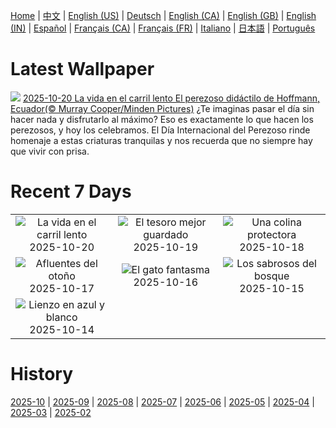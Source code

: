 [Home](../README.md) | [中文](zh-CN.md) | [English (US)](en-US.md) | [Deutsch](de-DE.md) | [English (CA)](en-CA.md) | [English (GB)](en-GB.md) | [English (IN)](en-IN.md) | [Español](es-ES.md) | [Français (CA)](fr-CA.md) | [Français (FR)](fr-FR.md) | [Italiano](it-IT.md) | [日本語](ja-JP.md) | [Português](pt-BR.md)

# Latest Wallpaper
![](https://www.bing.com/th?id=OHR.HoffmansSloth_ES-ES9765798870_UHD.jpg)
[2025-10-20 La vida en el carril lento El perezoso didáctilo de Hoffmann, Ecuador(© Murray Cooper/Minden Pictures)](https://www.bing.com/th?id=OHR.HoffmansSloth_ES-ES9765798870_UHD.jpg)
¿Te imaginas pasar el día sin hacer nada y disfrutarlo al máximo? Eso es exactamente lo que hacen los perezosos, y hoy los celebramos. El Día Internacional del Perezoso rinde homenaje a estas criaturas tranquilas y nos recuerda que no siempre hay que vivir con prisa.

# Recent 7 Days
|  |  |  |
|:---:|:---:|:---:|
| ![](https://www.bing.com/th?id=OHR.HoffmansSloth_ES-ES9765798870_400x240.jpg "La vida en el carril lento") 2025-10-20 | ![](https://www.bing.com/th?id=OHR.JaenCathedral_ES-ES4511407655_400x240.jpg "El tesoro mejor guardado") 2025-10-19 | ![](https://www.bing.com/th?id=OHR.SilburyHill_ES-ES9628182073_400x240.jpg "Una colina protectora") 2025-10-18 |
| ![](https://www.bing.com/th?id=OHR.RockRiverFalls_ES-ES6474484835_400x240.jpg "Afluentes del otoño") 2025-10-17 | ![](https://www.bing.com/th?id=OHR.SiberianLynx_ES-ES1284959959_400x240.jpg "El gato fantasma") 2025-10-16 | ![](https://www.bing.com/th?id=OHR.AmethystLaccaria_ES-ES1228402064_400x240.jpg "Los sabrosos del bosque") 2025-10-15 |
| ![](https://www.bing.com/th?id=OHR.OiaSantorini_ES-ES1170312678_400x240.jpg "Lienzo en azul y blanco") 2025-10-14 |  |  |

# History
[2025-10](../archives/wallpaper/es-ES/w_2025_10.md) | [2025-09](../archives/wallpaper/es-ES/w_2025_09.md) | [2025-08](../archives/wallpaper/es-ES/w_2025_08.md) | [2025-07](../archives/wallpaper/es-ES/w_2025_07.md) | [2025-06](../archives/wallpaper/es-ES/w_2025_06.md) | [2025-05](../archives/wallpaper/es-ES/w_2025_05.md) | [2025-04](../archives/wallpaper/es-ES/w_2025_04.md) | [2025-03](../archives/wallpaper/es-ES/w_2025_03.md) | [2025-02](../archives/wallpaper/es-ES/w_2025_02.md)
